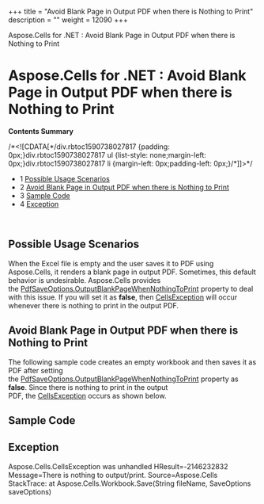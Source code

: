 +++
title = "Avoid Blank Page in Output PDF when there is Nothing to Print" 
description = "" 
weight = 12090 
+++

Aspose.Cells for .NET : Avoid Blank Page in Output PDF when there is Nothing to Print  

# Aspose.Cells for .NET : Avoid Blank Page in Output PDF when there is Nothing to Print


**Contents Summary**

/\*<!\[CDATA\[\*/div.rbtoc1590738027817 {padding: 0px;}div.rbtoc1590738027817 ul {list-style: none;margin-left: 0px;}div.rbtoc1590738027817 li {margin-left: 0px;padding-left: 0px;}/\*\]\]>\*/

*   1 [Possible Usage Scenarios](#AvoidBlankPageinOutputPDFwhenthereisNothingtoPrint-PossibleUsageScenarios)
*   2 [Avoid Blank Page in Output PDF when there is Nothing to Print](#AvoidBlankPageinOutputPDFwhenthereisNothingtoPrint-AvoidBlankPageinOutputPDFwhenthereisNothingtoPrint)
*   3 [Sample Code](#AvoidBlankPageinOutputPDFwhenthereisNothingtoPrint-SampleCode)
*   4 [Exception](#AvoidBlankPageinOutputPDFwhenthereisNothingtoPrint-Exception)

 

## Possible Usage Scenarios

When the Excel file is empty and the user saves it to PDF using Aspose.Cells, it renders a blank page in output PDF. Sometimes, this default behavior is undesirable. Aspose.Cells provides the [PdfSaveOptions.OutputBlankPageWhenNothingToPrint](https://apireference.aspose.com/net/cells/aspose.cells/pdfsaveoptions/properties/outputblankpagewhennothingtoprint) property to deal with this issue. If you will set it as **false**, then [CellsException](https://apireference.aspose.com/net/cells/aspose.cells/cellsexception) will occur whenever there is nothing to print in the output PDF.

## Avoid Blank Page in Output PDF when there is Nothing to Print

The following sample code creates an empty workbook and then saves it as PDF after setting the [PdfSaveOptions.OutputBlankPageWhenNothingToPrint](https://apireference.aspose.com/net/cells/aspose.cells/pdfsaveoptions/properties/outputblankpagewhennothingtoprint) property as **false**. Since there is nothing to print in the output PDF, the [CellsException](https://apireference.aspose.com/net/cells/aspose.cells/cellsexception) occurs as shown below.

## Sample Code

## Exception

Aspose.Cells.CellsException was unhandled  HResult=-2146232832  Message=There is nothing to output/print.  Source=Aspose.Cells  StackTrace:       at Aspose.Cells.Workbook.Save(String fileName, SaveOptions saveOptions)

